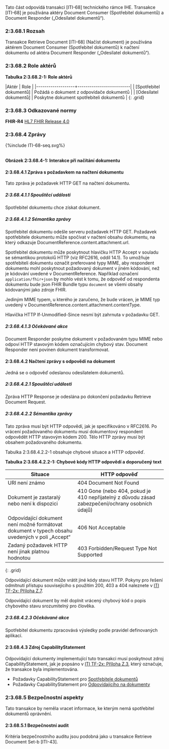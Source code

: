 Tato část odpovídá transakci [ITI-68] technického rámce IHE. Transakce [ITI-68] je používána aktéry Document Consumer (Spotřebitel dokumentů) a Document Responder („Odesílatel dokumentů“).

### 2:3.68.1 Rozsah

Transakce Retrieve Document [ITI-68] (Načíst dokument) je používána aktérem Document Consumer (Spotřebitel dokumentů) k načtení dokumentu od aktéra Document Responder („Odesílatel dokumentů“).

### 2:3.68.2 Role aktérů

**Tabulka 2:3.68.2-1: Role aktérů**

|Aktér | Role |
|-------------------+--------------------------|
| [Spotřebitel dokumentů]    | Požádá o dokument z odpovídače dokumentů |
| [Odesílatel dokumentů] | Poskytne dokument spotřebiteli dokumentů |
{: .grid}

### 2:3.68.3 Odkazované normy

**FHIR-R4** [HL7 FHIR Release 4.0](http://www.hl7.org/FHIR/R4)

### 2:3.68.4 Zprávy

<div>
{%include ITI-68-seq.svg%}
</div>

<br clear="all">

**Obrázek 2:3.68.4-1: Interakce při načítání dokumentu**

#### 2:3.68.4.1 Zpráva s požadavkem na načtení dokumentu

Tato zpráva je požadavek HTTP GET na načtení dokumentu. 

##### 2:3.68.4.1.1 Spouštěcí události

Spotřebitel dokumentu chce získat dokument. 

##### 2:3.68.4.1.2 Sémantika zprávy

Spotřebitel dokumentu odešle serveru požadavek HTTP GET. Požadavek spotřebitele dokumentu může spočívat v načtení obsahu dokumentu, na který odkazuje DocumentReference.content.attachment.url. 

Spotřebitel dokumentu může poskytnout hlavičku HTTP Accept v souladu se sémantikou protokolů HTTP (viz RFC2616, oddíl 14.1).  To umožňuje spotřebiteli dokumentu označit preferované typy MIME, aby respondent dokumentu mohl poskytnout požadovaný dokument v jiném kódování, než je kódování uvedené v DocumentReference. Například označení `application/fhir+json` by mohlo vést k tomu, že odpověď od respondenta dokumentu bude json FHIR Bundle typu `document` se všemi obsahy kódovanými jako zdroje FHIR.

Jediným MIME typem, u kterého je zaručeno, že bude vrácen, je MIME typ uvedený v DocumentReference.content.attachment.contentType.

Hlavička HTTP If-Unmodified-Since nesmí být zahrnuta v požadavku GET.

##### 2:3.68.4.1.3 Očekávané akce

Document Responder poskytne dokument v požadovaném typu MIME nebo odpoví HTTP stavovým kódem označujícím chybový stav. Document Responder není povinen dokument transformovat.

#### 2:3.68.4.2 Načtení zprávy s odpovědí na dokument

Jedná se o odpověď odeslanou odesílatelem dokumentů. 

##### 2:3.68.4.2.1 Spouštěcí události

Zpráva HTTP Response je odeslána po dokončení požadavku Retrieve Document Request. 

##### 2:3.68.4.2.2 Sémantika zprávy

Tato zpráva musí být HTTP odpovědí, jak je specifikováno v RFC2616. Po vrácení požadovaného dokumentu musí dokumentový respondent odpovědět HTTP stavovým kódem 200. Tělo HTTP zprávy musí být obsahem požadovaného dokumentu.

Tabulka 2:3.68.4.2.2-1 obsahuje chybové situace a HTTP odpověď.

**Tabulka 2:3.68.4.2.2-1: Chybové kódy HTTP odpovědí a doporučený text**

|Situace    | HTTP odpověď |
|-----------|---------------|
|URI není známo    | 404 Document Not Found |
|Dokument je zastaralý nebo není k dispozici    | 410 Gone (nebo 404, pokud je 410 nepřijatelný z důvodu zásad zabezpečení/ochrany osobních údajů) |
|Odpovídající dokument není možné formátovat dokument v typech obsahu uvedených v poli „Accept“    | 406 Not Acceptable |
|Zadaný požadavek HTTP není jinak platnou hodnotou    | 403 Forbidden/Request Type Not Supported |
{: .grid}

Odpovídající dokument může vrátit jiné kódy stavu HTTP. Pokyny pro řešení odmítnutí přístupu souvisejícího s použitím 200, 403 a 404 naleznete v [ITI TF-2x: Příloha Z.7](https://profiles.ihe.net/ITI/TF/Volume2/ch-Z.html#z.8-mobile-security-considerations).

Odpovídající dokument by měl doplnit vrácený chybový kód o popis chybového stavu srozumitelný pro člověka.

##### 2:3.68.4.2.3 Očekávané akce

Spotřebitel dokumentu zpracovává výsledky podle pravidel definovaných aplikací.

#### 2:3.68.4.3 Zdroj CapabilityStatement

Odpovídající dokumenty implementující tuto transakci musí poskytnout zdroj CapabilityStatement, jak je popsáno v [ITI TF-2x: Příloha Z.3](https://profiles.ihe.net/ITI/TF/Volume2/ch-Z.html#z.3-capabilitystatement-resource), který označuje, že transakce byla implementována. 
- Požadavky CapabilityStatement pro [Spotřebitele dokumentů](CapabilityStatement-CZ-MHD-DocumentConsumer.html)
- Požadavky CapabilityStatement pro [Odpovídajícího na dokumenty](CapabilityStatement-CZ-MHD-DocumentResponder.html)

### 2:3.68.5 Bezpečnostní aspekty

Tato transakce by neměla vracet informace, ke kterým nemá spotřebitel dokumentů oprávnění. 

#### 2:3.68.5.1 Bezpečnostní audit

Kritéria bezpečnostního auditu jsou podobná jako u transakce Retrieve Document Set-b [ITI-43].
